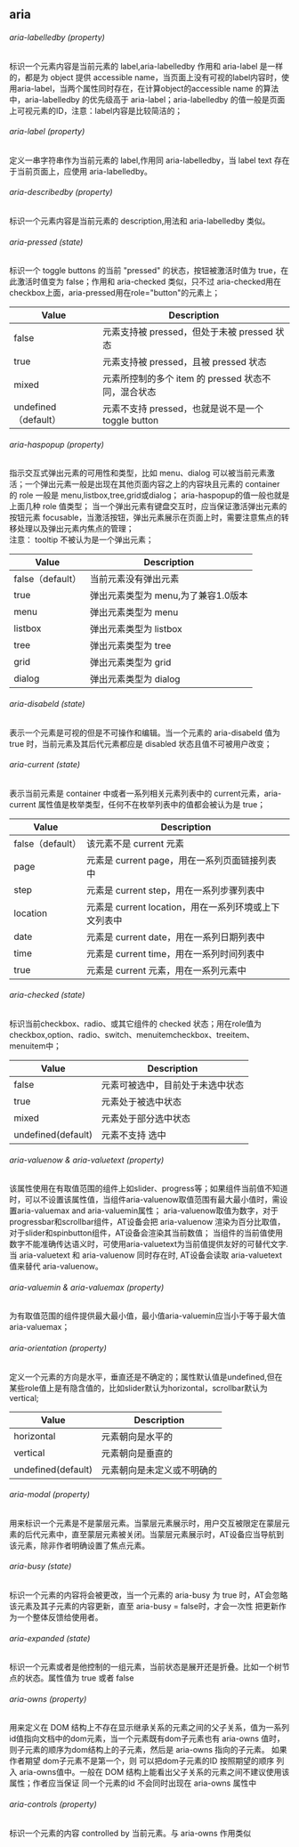 ## aria
###### aria-labelledby (property)   
标识一个元素内容是当前元素的 label,aria-labelledby 作用和 aria-label 是一样的，都是为 object 提供 accessible name，当页面上没有可视的label内容时，使用aria-label，当两个属性同时存在，在计算object的accessible name 的算法中，aria-labelledby 的优先级高于 aria-label；aria-labelledby 的值一般是页面上可视元素的ID，注意：label内容是比较简洁的；

###### aria-label (property)  
定义一串字符串作为当前元素的 label,作用同 aria-labelledby，当 label text 存在于当前页面上，应使用 aria-labelledby。

###### aria-describedby (property)  
标识一个元素内容是当前元素的 description,用法和 aria-labelledby 类似。

###### aria-pressed (state) 
标识一个 toggle buttons 的当前 "pressed" 的状态，按钮被激活时值为 true，在此激活时值变为 false；作用和 aria-checked 类似，只不过  aria-checked用在checkbox上面，aria-pressed用在role="button"的元素上；     

| Value | Description |  
| ------| ------ |  
| false | 元素支持被 pressed，但处于未被 pressed 状态 |  
| true | 元素支持被 pressed，且被 pressed 状态 |  
| mixed | 元素所控制的多个 item 的 pressed 状态不同，混合状态 |  
| undefined（default） | 元素不支持 pressed，也就是说不是一个 toggle button |  

###### aria-haspopup (property) 
指示交互式弹出元素的可用性和类型，比如 menu、dialog 可以被当前元素激活；一个弹出元素一般是出现在其他页面内容之上的内容块且元素的 container 的 role 一般是 menu,listbox,tree,grid或dialog；
aria-haspopup的值一般也就是上面几种 role 值类型；
当一个弹出元素有键盘交互时，应当保证激活弹出元素的按钮元素 focusable，当激活按钮，弹出元素展示在页面上时，需要注意焦点的转移处理以及弹出元素内焦点的管理；   
注意： tooltip 不被认为是一个弹出元素；

| Value | Description |  
| ------| ------ |  
| false（default）  | 当前元素没有弹出元素 |  
| true | 弹出元素类型为 menu,为了兼容1.0版本 |  
| menu | 弹出元素类型为 menu |  
| listbox | 弹出元素类型为 listbox |  
| tree | 弹出元素类型为 tree |  
| grid | 弹出元素类型为 grid |  
| dialog | 弹出元素类型为 dialog  |  

###### aria-disabeld (state) 
表示一个元素是可视的但是不可操作和编辑。当一个元素的 aria-disabeld 值为 true 时，当前元素及其后代元素都应是 disabled 状态且值不可被用户改变；

###### aria-current (state)
表示当前元素是 container 中或者一系列相关元素列表中的 current元素，aria-current 属性值是枚举类型，任何不在枚举列表中的值都会被认为是 true；

| Value | Description |  
| ------| ------ |  
| false（default）  | 该元素不是 current 元素 |  
| page | 元素是 current page，用在一系列页面链接列表中 |  
| step | 元素是 current step，用在一系列步骤列表中 |  
| location | 元素是 current location，用在一系列环境或上下文列表中 |  
| date | 元素是 current date，用在一系列日期列表中 |  
| time | 元素是 current time，用在一系列时间列表中 |  
| true | 元素是 current 元素，用在一系列元素中  |  

###### aria-checked (state)
标识当前checkbox、radio、或其它组件的 checked 状态；用在role值为 checkbox,option、radio、switch、menuitemcheckbox、treeitem、menuitem中；

| Value | Description |  
| ------| ------ |  
| false  | 元素可被选中，目前处于未选中状态|  
| true |  元素处于被选中状态  |  
| mixed | 元素处于部分选中状态 |  
| undefined(default) | 元素不支持 选中 |  

###### aria-valuenow & aria-valuetext (property)
该属性使用在有取值范围的组件上如slider、progress等；如果组件当前值不知道时，可以不设置该属性值，当组件aria-valuenow取值范围有最大最小值时，需设置aria-valuemax and aria-valuemin属性；
aria-valuenow取值为数字，对于progressbar和scrollbar组件，AT设备会把 aria-valuenow 渲染为百分比取值，对于slider和spinbutton组件，AT设备会渲染其当前数值；
当组件的当前值使用数字不能准确传达语义时，可使用aria-valuetext为当前值提供友好的可替代文字.当 aria-valuetext 和 aria-valuenow 同时存在时, AT设备会读取 aria-valuetext 值来替代 aria-valuenow。


###### aria-valuemin & aria-valuemax (property)
为有取值范围的组件提供最大最小值，最小值aria-valuemin应当小于等于最大值aria-valuemax；

###### aria-orientation (property)
定义一个元素的方向是水平，垂直还是不确定的；属性默认值是undefined,但在某些role值上是有隐含值的，比如slider默认为horizontal，scrollbar默认为vertical;

| Value | Description |  
| ------| ------ |  
| horizontal  | 元素朝向是水平的|  
| vertical | 元素朝向是垂直的  |  
| undefined(default) | 元素朝向是未定义或不明确的 |

###### aria-modal (property)
用来标识一个元素是不是蒙层元素。当蒙层元素展示时，用户交互被限定在蒙层元素的后代元素中，直至蒙层元素被关闭。当蒙层元素展示时，AT设备应当导航到该元素，除非作者明确设置了焦点元素。

###### aria-busy (state)

标识一个元素的内容将会被更改，当一个元素的 aria-busy 为 true 时，AT会忽略该元素及其子元素的内容更新，直至 aria-busy = false时，才会一次性
把更新作为一个整体反馈给使用者。

###### aria-expanded (state)
标识一个元素或者是他控制的一组元素，当前状态是展开还是折叠。比如一个树节点的状态。属性值为 true 或者 false

###### aria-owns (property)
用来定义在 DOM 结构上不存在显示继承关系的元素之间的父子关系，值为一系列id值指向文档中的dom元素，当一个元素既有dom子元素也有 aria-owns 值时，则子元素的顺序为dom结构上的子元素，然后是 aria-owns 指向的子元素。
如果作者期望 dom子元素不是第一个，则 可以把dom子元素的ID 按照期望的顺序 列入 aria-owns值中。一般在 DOM 结构上能看出父子关系的元素之间不建议使用该属性；作者应当保证 同一个元素的id 不会同时出现在 aria-owns 属性中

###### aria-controls (property)
标识一个元素的内容 controlled by 当前元素。与 aria-owns 作用类似
